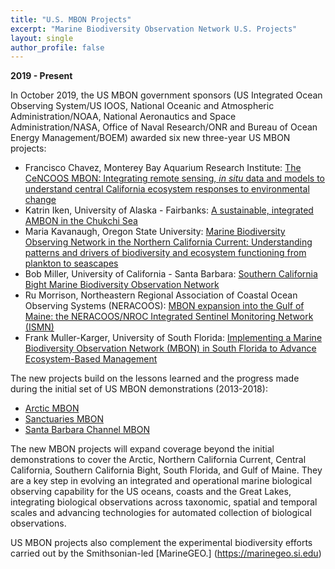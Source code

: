 ```yaml
---
title: "U.S. MBON Projects"
excerpt: "Marine Biodiversity Observation Network U.S. Projects"
layout: single
author_profile: false
---
```


**2019 - Present**

In October 2019, the US MBON government sponsors (US Integrated Ocean Observing System/US IOOS, National Oceanic and Atmospheric Administration/NOAA, National Aeronautics and Space Administration/NASA, Office of Naval Research/ONR and Bureau of Ocean Energy Management/BOEM) awarded six new three-year US MBON projects:

*   Francisco Chavez, Monterey Bay Aquarium Research Institute: [The CeNCOOS MBON: Integrating remote sensing, _in situ_ data and models to understand central California ecosystem responses to environmental change](/pages/ccmbon/)
*   Katrin Iken, University of Alaska - Fairbanks: [A sustainable, integrated AMBON in the Chukchi Sea](/pages/ambon/)
*   Maria Kavanaugh, Oregon State University: [Marine Biodiversity Observing Network in the Northern California Current: Understanding patterns and drivers of biodiversity and ecosystem functioning from plankton to seascapes](/pages/nccmbon/)
*   Bob Miller, University of California - Santa Barbara: [Southern California Bight Marine Biodiversity Observation Network](/pages/scbmbon/)
*   Ru Morrison, Northeastern Regional Association of Coastal Ocean Observing Systems (NERACOOS): [MBON expansion into the Gulf of Maine: the NERACOOS/NROC Integrated Sentinel Monitoring Network (ISMN)](/pages/gommbon/)
*   Frank Muller-Karger, University of South Florida: [Implementing a Marine Biodiversity Observation Network (MBON) in South Florida to Advance Ecosystem-Based Management](/pages/sfmbon/)

The new projects build on the lessons learned and the progress made during the initial set of US MBON demonstrations (2013-2018):

*   [Arctic MBON](http://ambon-us.org/)
*   [Sanctuaries MBON](http://sanctuaries.marinebon.org/)
*   [Santa Barbara Channel MBON](http://sbc.marinebon.org/)

The new MBON projects will expand coverage beyond the initial demonstrations to cover the Arctic, Northern California Current, Central California, Southern California Bight, South Florida, and Gulf of Maine. They are a key step in evolving an integrated and operational marine biological observing capability for the US oceans, coasts and the Great Lakes, integrating biological observations across taxonomic, spatial and temporal scales and advancing technologies for automated collection of biological observations.   

US MBON projects also complement the experimental biodiversity efforts carried out by the Smithsonian-led [MarineGEO.] (https://marinegeo.si.edu)
